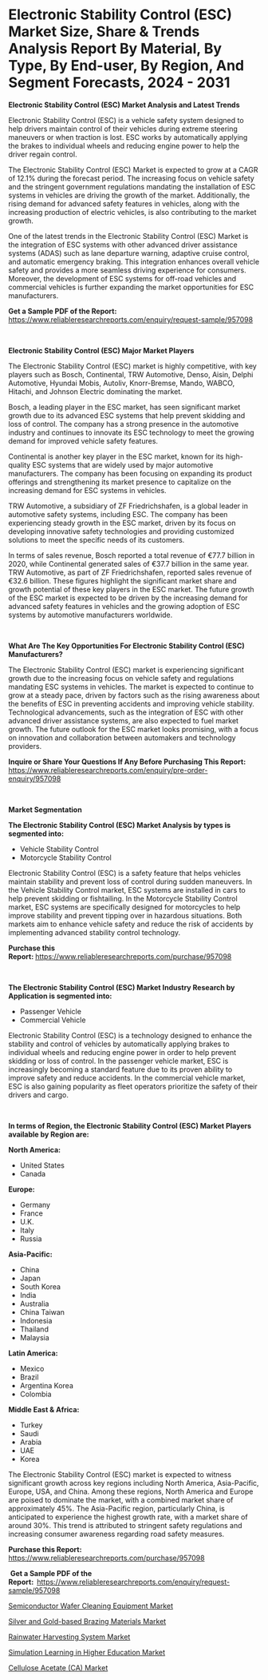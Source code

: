 <p><h1>Electronic Stability Control (ESC) Market Size, Share & Trends Analysis Report By Material, By Type, By End-user, By Region, And Segment Forecasts, 2024 - 2031</h1></p><p><strong>Electronic Stability Control (ESC) Market Analysis and Latest Trends</strong></p>
<p><p>Electronic Stability Control (ESC) is a vehicle safety system designed to help drivers maintain control of their vehicles during extreme steering maneuvers or when traction is lost. ESC works by automatically applying the brakes to individual wheels and reducing engine power to help the driver regain control.</p><p>The Electronic Stability Control (ESC) Market is expected to grow at a CAGR of 12.1% during the forecast period. The increasing focus on vehicle safety and the stringent government regulations mandating the installation of ESC systems in vehicles are driving the growth of the market. Additionally, the rising demand for advanced safety features in vehicles, along with the increasing production of electric vehicles, is also contributing to the market growth.</p><p>One of the latest trends in the Electronic Stability Control (ESC) Market is the integration of ESC systems with other advanced driver assistance systems (ADAS) such as lane departure warning, adaptive cruise control, and automatic emergency braking. This integration enhances overall vehicle safety and provides a more seamless driving experience for consumers. Moreover, the development of ESC systems for off-road vehicles and commercial vehicles is further expanding the market opportunities for ESC manufacturers.</p></p>
<p><strong>Get a Sample PDF of the Report:&nbsp;</strong> <a href="https://www.reliableresearchreports.com/enquiry/request-sample/957098">https://www.reliableresearchreports.com/enquiry/request-sample/957098</a></p>
<p>&nbsp;</p>
<p><strong>Electronic Stability Control (ESC) Major Market Players</strong></p>
<p><p>The Electronic Stability Control (ESC) market is highly competitive, with key players such as Bosch, Continental, TRW Automotive, Denso, Aisin, Delphi Automotive, Hyundai Mobis, Autoliv, Knorr-Bremse, Mando, WABCO, Hitachi, and Johnson Electric dominating the market.</p><p>Bosch, a leading player in the ESC market, has seen significant market growth due to its advanced ESC systems that help prevent skidding and loss of control. The company has a strong presence in the automotive industry and continues to innovate its ESC technology to meet the growing demand for improved vehicle safety features.</p><p>Continental is another key player in the ESC market, known for its high-quality ESC systems that are widely used by major automotive manufacturers. The company has been focusing on expanding its product offerings and strengthening its market presence to capitalize on the increasing demand for ESC systems in vehicles.</p><p>TRW Automotive, a subsidiary of ZF Friedrichshafen, is a global leader in automotive safety systems, including ESC. The company has been experiencing steady growth in the ESC market, driven by its focus on developing innovative safety technologies and providing customized solutions to meet the specific needs of its customers.</p><p>In terms of sales revenue, Bosch reported a total revenue of €77.7 billion in 2020, while Continental generated sales of €37.7 billion in the same year. TRW Automotive, as part of ZF Friedrichshafen, reported sales revenue of €32.6 billion. These figures highlight the significant market share and growth potential of these key players in the ESC market. The future growth of the ESC market is expected to be driven by the increasing demand for advanced safety features in vehicles and the growing adoption of ESC systems by automotive manufacturers worldwide.</p></p>
<p>&nbsp;</p>
<p><strong>What Are The Key Opportunities For Electronic Stability Control (ESC) Manufacturers?</strong></p>
<p><p>The Electronic Stability Control (ESC) market is experiencing significant growth due to the increasing focus on vehicle safety and regulations mandating ESC systems in vehicles. The market is expected to continue to grow at a steady pace, driven by factors such as the rising awareness about the benefits of ESC in preventing accidents and improving vehicle stability. Technological advancements, such as the integration of ESC with other advanced driver assistance systems, are also expected to fuel market growth. The future outlook for the ESC market looks promising, with a focus on innovation and collaboration between automakers and technology providers.</p></p>
<p><strong>Inquire or Share Your Questions If Any Before Purchasing This Report:</strong> <a href="https://www.reliableresearchreports.com/enquiry/pre-order-enquiry/957098">https://www.reliableresearchreports.com/enquiry/pre-order-enquiry/957098</a></p>
<p>&nbsp;</p>
<p><strong>Market Segmentation</strong></p>
<p><strong>The Electronic Stability Control (ESC) Market Analysis by types is segmented into:</strong></p>
<p><ul><li>Vehicle Stability Control</li><li>Motorcycle Stability Control</li></ul></p>
<p><p>Electronic Stability Control (ESC) is a safety feature that helps vehicles maintain stability and prevent loss of control during sudden maneuvers. In the Vehicle Stability Control market, ESC systems are installed in cars to help prevent skidding or fishtailing. In the Motorcycle Stability Control market, ESC systems are specifically designed for motorcycles to help improve stability and prevent tipping over in hazardous situations. Both markets aim to enhance vehicle safety and reduce the risk of accidents by implementing advanced stability control technology.</p></p>
<p><strong>Purchase this Report:&nbsp;</strong><a href="https://www.reliableresearchreports.com/purchase/957098">https://www.reliableresearchreports.com/purchase/957098</a></p>
<p>&nbsp;</p>
<p><strong>The Electronic Stability Control (ESC) Market Industry Research by Application is segmented into:</strong></p>
<p><ul><li>Passenger Vehicle</li><li>Commercial Vehicle</li></ul></p>
<p><p>Electronic Stability Control (ESC) is a technology designed to enhance the stability and control of vehicles by automatically applying brakes to individual wheels and reducing engine power in order to help prevent skidding or loss of control. In the passenger vehicle market, ESC is increasingly becoming a standard feature due to its proven ability to improve safety and reduce accidents. In the commercial vehicle market, ESC is also gaining popularity as fleet operators prioritize the safety of their drivers and cargo.</p></p>
<p>&nbsp;</p>
<p><strong>In terms of Region, the Electronic Stability Control (ESC) Market Players available by Region are:</strong></p>
<p>
    <p> <strong> North America: </strong>
        <ul>
            <li>United States</li>
            <li>Canada</li>
        </ul>
        </p> 
    <p> <strong> Europe: </strong>
        <ul>
            <li>Germany</li>
            <li>France</li>
            <li>U.K.</li>
            <li>Italy</li>
            <li>Russia</li>
        </ul>
        </p> 
    <p> <strong> Asia-Pacific: </strong>
        <ul>
            <li>China</li>
            <li>Japan</li>
            <li>South Korea</li>
            <li>India</li>
            <li>Australia</li>
            <li>China Taiwan</li>
            <li>Indonesia</li>
            <li>Thailand</li>
            <li>Malaysia</li>
        </ul>
        </p> 
    <p> <strong> Latin America: </strong>
        <ul>
            <li>Mexico</li>
            <li>Brazil</li>
            <li>Argentina Korea</li>
            <li>Colombia</li>
        </ul>
        </p> 
    <p> <strong> Middle East & Africa: </strong>
        <ul>
            <li>Turkey</li>
            <li>Saudi</li>
            <li>Arabia</li>
            <li>UAE</li>
            <li>Korea</li>
        </ul>
    </p>
    </p>
<p><p>The Electronic Stability Control (ESC) market is expected to witness significant growth across key regions including North America, Asia-Pacific, Europe, USA, and China. Among these regions, North America and Europe are poised to dominate the market, with a combined market share of approximately 45%. The Asia-Pacific region, particularly China, is anticipated to experience the highest growth rate, with a market share of around 30%. This trend is attributed to stringent safety regulations and increasing consumer awareness regarding road safety measures.</p></p>
<p><strong>Purchase this Report: </strong><a href="https://www.reliableresearchreports.com/purchase/957098">https://www.reliableresearchreports.com/purchase/957098</a></p>
<p>&nbsp;<strong>Get a Sample PDF of the Report:&nbsp;&nbsp;</strong><a href="https://www.reliableresearchreports.com/enquiry/request-sample/957098">https://www.reliableresearchreports.com/enquiry/request-sample/957098</a></p>
<p><strong></strong></p>
<p><p><a href="https://medium.com/p/cfe21357d9e4/edit">Semiconductor Wafer Cleaning Equipment Market</a></p><p><a href="https://github.com/luckyshygirl/Market-Research-Report-List-3/blob/main/silver-and-gold-based-brazing-materials-market.md">Silver and Gold-based Brazing Materials Market</a></p><p><a href="https://medium.com/p/2babfa622402/edit">Rainwater Harvesting System Market</a></p><p><a href="https://github.com/markusgodoy/Market-Research-Report-List-1/blob/main/simulation-learning-in-higher-education-market.md">Simulation Learning in Higher Education Market</a></p><p><a href="https://issuu.com/reportprime-2/docs/cellulose-acetate-ca-market-size-2030.pptx">Cellulose Acetate (CA) Market</a></p></p>